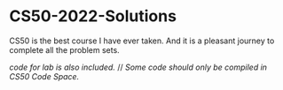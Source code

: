 # CS50-2022-Solutions
CS50 is the best course I have ever taken. And it is a pleasant journey to complete all the problem sets.

*code for lab is also included.* //
*Some code should only be compiled in CS50 Code Space.*
